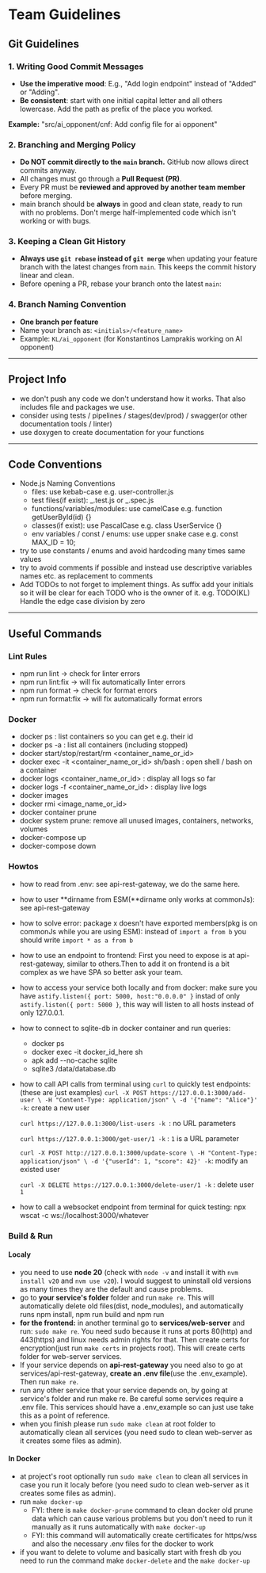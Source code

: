 # Team Guidelines

## Git Guidelines

### 1. Writing Good Commit Messages

- **Use the imperative mood**: E.g., "Add login endpoint" instead of "Added" or "Adding".
- **Be consistent**: start with one initial capital letter and all others lowercase. Add the path as prefix of the place you worked.

**Example:**
"src/ai_opponent/cnf: Add config file for ai opponent"

### 2. Branching and Merging Policy

- **Do NOT commit directly to the `main` branch.** GitHub now allows direct commits anyway.
- All changes must go through a **Pull Request (PR)**.
- Every PR must be **reviewed and approved by another team member** before merging.
- main branch should be **always** in good and clean state, ready to run with no problems. Don't merge half-implemented code which isn't working or with bugs.

### 3. Keeping a Clean Git History

- **Always use `git rebase` instead of `git merge`** when updating your feature branch with the latest changes from `main`. This keeps the commit history linear and clean.
- Before opening a PR, rebase your branch onto the latest `main`:

### 4. Branch Naming Convention

- **One branch per feature**
- Name your branch as: `<initials>/<feature_name>`
- Example: `KL/ai_opponent` (for Konstantinos Lamprakis working on AI opponent)

---

## Project Info

- we don't push any code we don't understand how it works. That also includes file and packages we use.
- consider using tests / pipelines / stages(dev/prod) / swagger(or other documentation tools / linter)
- use doxygen to create documentation for your functions

---

## Code Conventions

- Node.js Naming Conventions
  - files: use kebab-case e.g. user-controller.js
  - test files(if exist): _.test.js or _.spec.js
  - functions/variables/modules: use camelCase e.g. function getUserById(id) {}
  - classes(if exist): use PascalCase e.g. class UserService {}
  - env variables / const / enums: use upper snake case e.g. const MAX_ID = 10;
- try to use constants / enums and avoid hardcoding many times same values
- try to avoid comments if possible and instead use descriptive variables names etc. as replacement to comments
- Add TODOs to not forget to implement things. As suffix add your initials so it will be clear for each TODO who is the owner of it.
  e.g. TODO(KL) Handle the edge case division by zero

---

## Useful Commands

### Lint Rules

- npm run lint -> check for linter errors
- npm run lint:fix -> will fix automatically linter errors
- npm run format -> check for format errors
- npm run format:fix -> will fix automatically format errors

### Docker

- docker ps : list containers so you can get e.g. their id
- docker ps -a : list all containers (including stopped)
- docker start/stop/restart/rm <container_name_or_id>
- docker exec -it <container_name_or_id> sh/bash : open shell / bash on a container
- docker logs <container_name_or_id> : display all logs so far
- docker logs -f <container_name_or_id> : display live logs
- docker images
- docker rmi <image_name_or_id>
- docker container prune
- docker system prune: remove all unused images, containers, networks, volumes
- docker-compose up
- docker-compose down

### Howtos

- how to read from .env: see api-rest-gateway, we do the same here.
- how to user **dirname from ESM(**dirname only works at commonJs): see api-rest-gateway
- how to solve error: package x doesn't have exported members(pkg is on commonJs while you are using ESM): instead of `import a from b` you should write `import * as a from b`
- how to use an endpoint to frontend: First you need to expose is at api-rest-gateway, similar to others.Then to add it on frontend is a bit complex as we have SPA so better ask your team.
- how to access your service both locally and from docker: make sure you have `astify.listen({ port: 5000, host:"0.0.0.0" }` instad of only `astify.listen({ port: 5000 }`, this way will listen to all hosts instead of only 127.0.0.1.
- how to connect to sqlite-db in docker container and run queries:
  - docker ps 
  - docker exec -it docker_id_here sh
  - apk add --no-cache sqlite 
  - sqlite3 /data/database.db
- how to call API calls from terminal using `curl` to quickly test endpoints: (these are just examples)
    `curl -X POST https://127.0.0.1:3000/add-user \
    -H "Content-Type: application/json" \
    -d '{"name": "Alice"}' -k`: create a new user

    `curl https://127.0.0.1:3000/list-users -k `: no URL parameters

    `curl https://127.0.0.1:3000/get-user/1 -k` : `1` is a URL parameter

    `curl -X POST http://127.0.0.1:3000/update-score \
    -H "Content-Type: application/json" \
    -d '{"userId": 1, "score": 42}' -k`: modify an existed user

    `curl -X DELETE https://127.0.0.1:3000/delete-user/1 -k` : delete user `1`
- how to call a websocket endpoint from terminal for quick testing: npx wscat -c ws://localhost:3000/whatever

### Build & Run

#### Localy

- you need to use **node 20** (check with `node -v` and install it with `nvm install v20` and `nvm use v20`). I would suggest to uninstall old versions as many times they are the default and cause problems.
- go to **your service's folder** folder and run `make re`. This will automatically delete old files(dist, node_modules), and automatically runs npm install, npm run build and npm run
- **for the frontend:** in another terminal go to **services/web-server** and run: `sudo make re`. You need sudo because it runs at ports 80(http) and 443(https) and linux needs admin rights for that. Then create certs for encryption(just run `make certs` in projects root). This will create certs folder for web-server services.
- If your service depends on **api-rest-gateway** you need also to go at services/api-rest-gateway, **create an .env file**(use the .env_example). Then run `make re`.
- run any other service that your service depends on, by going at service's folder and run make re. Be careful some services require a .env file. This services should have a .env_example so can just use take this as a point of reference.
- when you finish please run `sudo make clean` at root folder to automatically clean all services (you need sudo to clean web-server as it creates some files as admin).

#### In Docker

- at project's root optionally run `sudo make clean` to clean all services in case you run it localy before (you need sudo to clean web-server as it creates some files as admin).
- run `make docker-up`
  - FYI: there is `make docker-prune` command to clean docker old prune data which can cause various problems but you don't need to run it manually as it runs automatically with `make docker-up`
  - FYI: this command will automatically create certificates for https/wss and also the necessary .env files for the docker to work
- if you want to delete to volume and basically start with fresh db you need to run the command make `docker-delete` and the `make docker-up`
